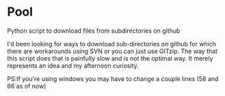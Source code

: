 # Pool
Python script to download files from subdirectories on github

I'd been looking for ways to download sub-directories on github for which there are workarounds using SVN or you can just use GITzip.
The way that this script does that is painfully slow and is not the optimal way. It merely represents an idea and my afternoon curiosity.

PS:If you're using windows you may have to change a couple lines (58 and 66 as of now)

